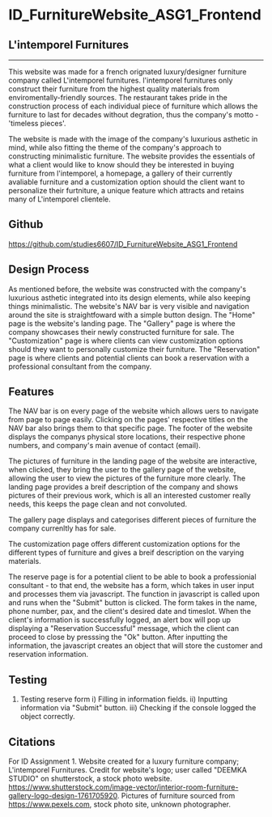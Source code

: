 # ID_FurnitureWebsite_ASG1_Frontend

## L'intemporel Furnitures
--------------------------
This website was made for a french orignated luxury/designer furniture company called L'intemporel furnitures. 
l'intemporel furnitures only construct their furniture from the highest quality materials from enviromentally-friendly sources.
The restaurant takes pride in the construction process of each individual piece of furniture which allows the furniture to last for decades 
without degration, thus the company's motto - 'timeless pieces'.

The website is made with the image of the company's luxurious asthetic in mind, while also fitting the theme of the company's approach
to constructing minimalistic furniture. 
The website provides the essentials of what a client would like to know should they be interested in buying furniture from l'intemporel,
a homepage, a gallery of their currently avaliable furniture and a customization option should the client want to personalize their furtniture, a unique feature 
which attracts and retains many of  L'intemporel clientele.

Github
------

https://github.com/studies6607/ID_FurnitureWebsite_ASG1_Frontend


Design Process
--------------
As mentioned before, the website was constructed with the company's luxurious asthetic integrated into its design elements, while also keeping things minimalistic. The website's NAV bar is very visible and navigation around the site is straightfoward with a simple button design. 
The "Home" page is the website's landing page.
The "Gallery" page is where the company showcases their newly constructed furniture for sale.
The "Customization" page is where clients can view customization options should they want to personally customize their furniture.
The "Reservation" page is where clients and potential clients can book a reservation with a professional consultant from the company.

Features
--------
The NAV bar is on every page of the website which allows uers to navigate from page to page easily. Clicking on the pages' respective titles on the NAV bar also brings them to that specific page. The footer of the website displays the companys physical store locations, their respective phone numbers, and company's main avenue of contact (email).

The pictures of furniture in the landing page of the website are interactive, when clicked, they bring the user to the gallery page of the website, allowing the user to view the pictures of the furniture more clearly.
The landing page provides a breif description of the company and shows pictures of their previous work, which is all an interested customer really needs, this keeps the page clean and not convoluted.

The gallery page displays and categorises different pieces of furniture the company currenltly has for sale. 

The customization page offers different customization options for the different types of furniture and gives a breif description on the varying materials.

The reserve page is for a potential client to be able to book a professionial consultant - to that end, the website has a form, which takes in user input and processes them via javascript. The function in javascript is called upon and runs when the "Submit" button is clicked. The form takes in the name, phone number, pax, and the client's desired date and timeslot. When the client's information is successfully logged, an alert box will pop up displaying a "Reservation Successful" message, which the client can proceed to close by presssing the "Ok" button. After inputting the information, the javascript creates an object that will store the customer and reservation information. 

Testing
-------
1) Testing reserve form
i) Filling in information fields.
ii) Inputting information via "Submit" button.
iii) Checking if the console logged the object correctly.

Citations
---------
For ID Assignment 1.
Website created for a luxury furniture company; L'intemporel Furnitures.
Credit for website's logo; user called "DEEMKA STUDIO" on shutterstock, a stock photo website.
https://www.shutterstock.com/image-vector/interior-room-furniture-gallery-logo-design-1761705920.
Pictures of furniture sourced from https://www.pexels.com, stock photo site, unknown photographer.






